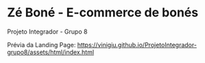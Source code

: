 # Zé Boné - E-commerce de bonés

Projeto Integrador - Grupo 8

Prévia da Landing Page: https://vinigiu.github.io/ProjetoIntegrador-grupo8/assets/html/index.html
